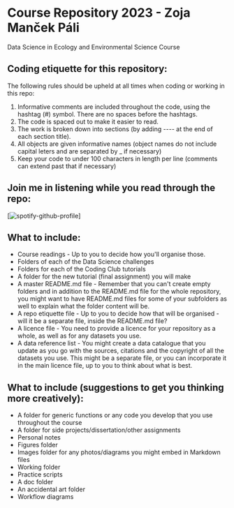 # Course Repository 2023 - Zoja Manček Páli
Data Science in Ecology and Environmental Science Course

## Coding etiquette for this repository:
The following rules should be upheld at all times when coding or working in this repo:
1. Informative comments are included throughout the code, using the hashtag (#) symbol. There are no spaces before the hashtags. 
2. The code is spaced out to make it easier to read.
3. The work is broken down into sections (by adding ---- at the end of each section title).
4. All objects are given informative names (object names do not include capital leters and are separated by _ if necessary)
5. Keep your code to under 100 characters in length per line (comments can extend past that if necessary)

## Join me in listening while you read through the repo:
[![spotify-github-profile](https://spotify-github-profile.vercel.app/api/view?uid=09qe196vdk4hlszktredqnxj5&cover_image=true&theme=default&show_offline=false&background_color=121212&interchange=false)]

## What to include:
- Course readings - Up to you to decide how you'll organise those.
- Folders of each of the Data Science challenges
- Folders for each of the Coding Club tutorials
- A folder for the new tutorial (final assignment) you will make
- A master README.md file - Remember that you can't create empty folders and in addition to the README.md file for the whole repository, you might want to have README.md files for some of your subfolders as well to explain what the folder content will be.
- A repo etiquette file - Up to you to decide how that will be organised - will it be a separate file, inside the README.md file?
- A licence file - You need to provide a licence for your repository as a whole, as well as for any datasets you use.
- A data reference list - You might create a data catalogue that you update as you go with the sources, citations and the copyright of all the datasets you use. This might be a separate file, or you can incorporate it in the main licence file, up to you to think about what is best.

## What to include (suggestions to get you thinking more creatively):

- A folder for generic functions or any code you develop that you use throughout the course
- A folder for side projects/dissertation/other assignments
- Personal notes
- Figures folder
- Images folder for any photos/diagrams you might embed in Markdown files
- Working folder
- Practice scripts
- A doc folder
- An accidental art folder
- Workflow diagrams
